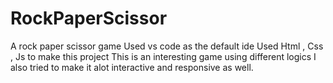 # RockPaperScissor
A rock paper scissor game 
Used vs code as the default ide 
Used Html , Css , Js to make this project 
This is an interesting game using different logics 
I also tried to make it alot interactive and responsive as well.

